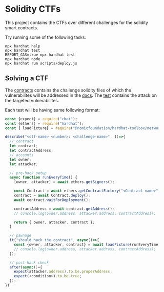 # Solidity CTFs

This project contains the CTFs over different challenges for the solidity smart contracts.

Try running some of the following tasks:

```shell
npx hardhat help
npx hardhat test
REPORT_GAS=true npx hardhat test
npx hardhat node
npx hardhat run scripts/deploy.js
```

## Solving a CTF
The [contracts](/contracts) contains the challenge solidity files of which the vulnerabilites will be addressed in the [docs](/docs). The [test](/test) contains the attack on the targeted vulnerabilites.

Each test will be having same following format:

```javascript
const {expect} = require("chai");
const {ethers} = require("hardhat");
const { loadFixture} = require("@nomicfoundation/hardhat-toolbox/network-helpers");

describe("<ctf-name> <number>: <challenge-name>", ()=>{
  // contract
  let contract;
  let contractAddress;
  // accounts
  let owner;
  let attacker;

  // pre-hack setup
  async function runEveryTime() {
    [owner, attacker] = await ethers.getSigners();

    const Contract = await ethers.getContractFactory("<Contract-name>", owner);
    contract = await Contract.deploy();
    await contract.waitForDeployment();

    contractAddress = await contract.getAddress();
    // console.log(owner.address, attacker.address, contractAddress);

    return { owner, attacker, contract };
  }

  // pawnage
  it("should hack the contract", async()=>{
    const {owner, attacker, contract} = await loadFixture(runEveryTime);
    // console.log(owner.address, attacker.address, contractAddress);
  });

  // post-hack check
  after(async()={
    expect(attacker.address).to.be.properAddress;
    expect(<condition>).to.be.true;
  });
})
```